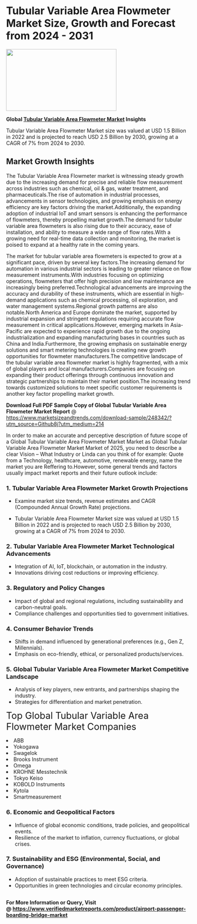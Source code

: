 <H1>Tubular Variable Area Flowmeter Market Size, Growth and Forecast from 2024 - 2031</H1><img class="aligncenter size-medium wp-image-584254" src="https://thirdeyenews.in/wp-content/uploads/2024/09/Global-Market-Research-300x168.jpeg" alt="" width="300" height="168" /><p><strong>Global&nbsp;<a href="https://www.marketsizeandtrends.com/download-sample/248342/?utm_source=Github8j?utm_medium=214">Tubular Variable Area Flowmeter Market</a> Insights</strong></p><p>Tubular Variable Area Flowmeter Market size was valued at USD 1.5 Billion in 2022 and is projected to reach USD 2.5 Billion by 2030, growing at a CAGR of 7% from 2024 to 2030.</p><p><h2>Market Growth Insights</h2> <p>The Tubular Variable Area Flowmeter market is witnessing steady growth due to the increasing demand for precise and reliable flow measurement across industries such as chemical, oil & gas, water treatment, and pharmaceuticals.The rise of automation in industrial processes, advancements in sensor technologies, and growing emphasis on energy efficiency are key factors driving the market.Additionally, the expanding adoption of industrial IoT and smart sensors is enhancing the performance of flowmeters, thereby propelling market growth.The demand for tubular variable area flowmeters is also rising due to their accuracy, ease of installation, and ability to measure a wide range of flow rates.With a growing need for real-time data collection and monitoring, the market is poised to expand at a healthy rate in the coming years.</p> <p>The market for tubular variable area flowmeters is expected to grow at a significant pace, driven by several key factors.The increasing demand for automation in various industrial sectors is leading to greater reliance on flow measurement instruments.With industries focusing on optimizing operations, flowmeters that offer high precision and low maintenance are increasingly being preferred.Technological advancements are improving the accuracy and durability of these instruments, which are essential in high-demand applications such as chemical processing, oil exploration, and water management systems.Regional growth patterns are also notable.North America and Europe dominate the market, supported by industrial expansion and stringent regulations requiring accurate flow measurement in critical applications.However, emerging markets in Asia-Pacific are expected to experience rapid growth due to the ongoing industrialization and expanding manufacturing bases in countries such as China and India.Furthermore, the growing emphasis on sustainable energy solutions and smart metering technologies is creating new growth opportunities for flowmeter manufacturers.The competitive landscape of the tubular variable area flowmeter market is highly fragmented, with a mix of global players and local manufacturers.Companies are focusing on expanding their product offerings through continuous innovation and strategic partnerships to maintain their market position.The increasing trend towards customized solutions to meet specific customer requirements is another key factor propelling market growth.<p><span class=""><strong>Download Full PDF Sample Copy of Global Tubular Variable Area Flowmeter Market Report</strong> @ <a href="https://www.marketsizeandtrends.com/download-sample/248342/?utm_source=Github8j?utm_medium=214" target="_blank">https://www.marketsizeandtrends.com/download-sample/248342/?utm_source=Github8j?utm_medium=214</a></span></p><p>In order to make an accurate and perceptive description of future scope of a Global&nbsp;Tubular Variable Area Flowmeter Market Market as Global&nbsp;Tubular Variable Area Flowmeter Market Market of 2025, you need to describe a clear Vision &ndash; What Industry or Linda can you think of for example: Quote from a Technology, healthcare, automotive, renewable energy, name the market you are Reffering to.However, some general trends and factors usually impact market reports and their future outlook include:</p><h3>1.&nbsp;<strong>Tubular Variable Area Flowmeter Market Growth Projections</strong></h3><ul><li>Examine market size trends, revenue estimates and CAGR (Compounded Annual Growth Rate) projections.</li><li><p>Tubular Variable Area Flowmeter Market size was valued at USD 1.5 Billion in 2022 and is projected to reach USD 2.5 Billion by 2030, growing at a CAGR of 7% from 2024 to 2030.</p></li></ul><h3>2.&nbsp;<strong>Tubular Variable Area Flowmeter Market Technological Advancements</strong></h3><ul><li>Integration of AI, IoT, blockchain, or automation in the industry.</li><li>Innovations driving cost reductions or improving efficiency.</li></ul><h3>3.&nbsp;<strong>Regulatory and Policy Changes</strong></h3><ul><li>Impact of global and regional regulations, including sustainability and carbon-neutral goals.</li><li>Compliance challenges and opportunities tied to government initiatives.</li></ul><h3>4.&nbsp;<strong>Consumer Behavior Trends</strong></h3><ul><li>Shifts in demand influenced by generational preferences (e.g., Gen Z, Millennials).</li><li>Emphasis on eco-friendly, ethical, or personalized products/services.</li></ul><h3>5.&nbsp;<strong>Global Tubular Variable Area Flowmeter Market Competitive Landscape</strong></h3><ul><li>Analysis of key players, new entrants, and partnerships shaping the industry.</li><li>Strategies for differentiation and market penetration.</li></ul><p data-pm-slice="1 1 []"><span style="color: inherit; font-family: inherit; font-size: 25px;">Top Global Tubular Variable Area Flowmeter Market Companies</span></p><div class="" data-test-id=""><p><li>ABB</li><li> Yokogawa</li><li> Swagelok</li><li> Brooks Instrument</li><li> Omega</li><li> KROHNE Messtechnik</li><li> Tokyo Keiso</li><li> KOBOLD Instruments</li><li> Kytola</li><li> Smartmeasurement</li></p></div><h3>6.&nbsp;<strong>Economic and Geopolitical Factors</strong></h3><ul><li>Influence of global economic conditions, trade policies, and geopolitical events.</li><li>Resilience of the market to inflation, currency fluctuations, or global crises.</li></ul><h3>7.&nbsp;<strong>Sustainability and ESG (Environmental, Social, and Governance)</strong></h3><ul><li>Adoption of sustainable practices to meet ESG criteria.</li><li>Opportunities in green technologies and circular economy principles.</li></ul><h2><strong style="font-size: 14px;">For More Information or Query, Visit @&nbsp;</strong><a style="background-color: #ffffff; font-size: 14px;" href="https://www.marketsizeandtrends.com/report/tubular-variable-area-flowmeter-market/" target="_blank">https://www.verifiedmarketreports.com/product/airport-passenger-boarding-bridge-market</a></h2>